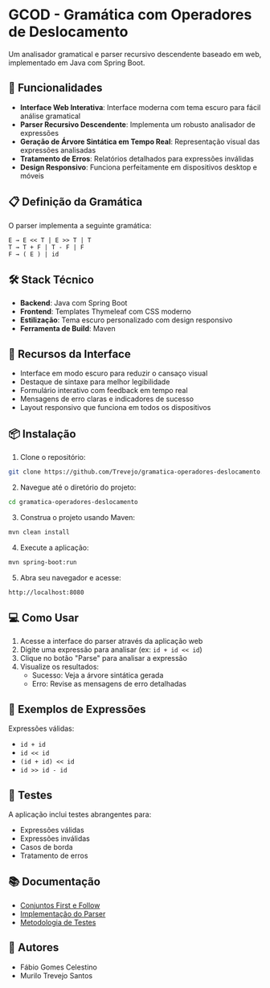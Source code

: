 # GCOD - Gramática com Operadores de Deslocamento

Um analisador gramatical e parser recursivo descendente baseado em web, implementado em Java com Spring Boot.

## 🚀 Funcionalidades

- **Interface Web Interativa**: Interface moderna com tema escuro para fácil análise gramatical
- **Parser Recursivo Descendente**: Implementa um robusto analisador de expressões
- **Geração de Árvore Sintática em Tempo Real**: Representação visual das expressões analisadas
- **Tratamento de Erros**: Relatórios detalhados para expressões inválidas
- **Design Responsivo**: Funciona perfeitamente em dispositivos desktop e móveis

## 📋 Definição da Gramática

O parser implementa a seguinte gramática:

```
E → E << T | E >> T | T
T → T + F | T - F | F
F → ( E ) | id
```

## 🛠️ Stack Técnico

- **Backend**: Java com Spring Boot
- **Frontend**: Templates Thymeleaf com CSS moderno
- **Estilização**: Tema escuro personalizado com design responsivo
- **Ferramenta de Build**: Maven

## 🎨 Recursos da Interface

- Interface em modo escuro para reduzir o cansaço visual
- Destaque de sintaxe para melhor legibilidade
- Formulário interativo com feedback em tempo real
- Mensagens de erro claras e indicadores de sucesso
- Layout responsivo que funciona em todos os dispositivos

## 📦 Instalação

1. Clone o repositório:
```bash
git clone https://github.com/Trevejo/gramatica-operadores-deslocamento.git
```

2. Navegue até o diretório do projeto:
```bash
cd gramatica-operadores-deslocamento
```

3. Construa o projeto usando Maven:
```bash
mvn clean install
```

4. Execute a aplicação:
```bash
mvn spring-boot:run
```

5. Abra seu navegador e acesse:
```
http://localhost:8080
```

## 💻 Como Usar

1. Acesse a interface do parser através da aplicação web
2. Digite uma expressão para analisar (ex: `id + id << id`)
3. Clique no botão "Parse" para analisar a expressão
4. Visualize os resultados:
   - Sucesso: Veja a árvore sintática gerada
   - Erro: Revise as mensagens de erro detalhadas

## 📝 Exemplos de Expressões

Expressões válidas:
- `id + id`
- `id << id`
- `(id + id) << id`
- `id >> id - id`

## 🧪 Testes

A aplicação inclui testes abrangentes para:
- Expressões válidas
- Expressões inválidas
- Casos de borda
- Tratamento de erros

## 📚 Documentação

- [Conjuntos First e Follow](docs/first-follow.md)
- [Implementação do Parser](docs/parser-implementation.md)
- [Metodologia de Testes](docs/testing-methodology.md)

## 👥 Autores

- Fábio Gomes Celestino
- Murilo Trevejo Santos

